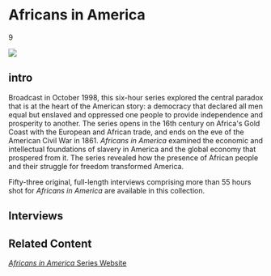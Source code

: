 # Africans in America

9

![](https://s3.amazonaws.com/openvault.wgbh.org/special_collections/africans_america/africans_america-q-50.jpg)

## intro

Broadcast in October 1998, this six-hour series explored the central paradox that is at the heart of the American story:  a democracy that declared all men equal but enslaved and oppressed one people to provide independence and prosperity to another. The series opens in the 16th century on Africa's Gold Coast with the European and African trade, and ends on the eve 
of the American Civil War in 1861. *Africans in America* examined the economic and intellectual foundations of slavery 
in America and the global economy that prospered from it.  The series revealed how the presence of African people and 
their struggle for freedom transformed America.

Fifty-three original, full-length interviews comprising more than 55 hours shot for *Africans in America* are available in this collection.

## Interviews

[](http://localhost:3000/catalog?f[special_collection_tags][]=africans-america_interviews)

## Related Content

[*Africans in America* Series Website](http://www.pbs.org/wgbh/aia/home.html)

